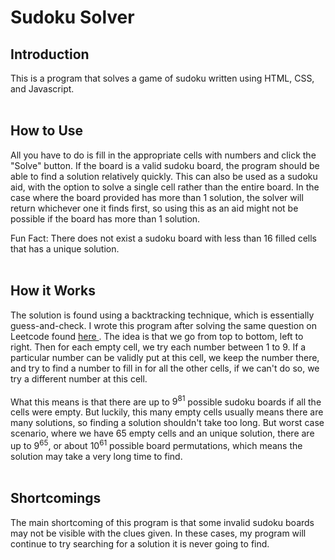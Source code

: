 # Sudoku Solver
## Introduction
This is a program that solves a game of sudoku written using HTML, CSS, and Javascript. <br><br>

## How to Use
All you have to do is fill in the appropriate cells with numbers and click the "Solve" button. If the board is a valid sudoku board, the program should be able to find a solution relatively quickly. This can also be used as a sudoku aid, with the option to solve a single cell rather than the entire board. In the case where the board provided has more than 1 solution, the solver will return whichever one it finds first, so using this as an aid might not be possible if the board has more than 1 solution.  

Fun Fact: There does not exist a sudoku board with less than 16 filled cells that has a unique solution.<br><br>

## How it Works
The solution is found using a backtracking technique, which is essentially guess-and-check. I wrote this program after solving the same question on Leetcode found <a href = "https://leetcode.com/problems/sudoku-solver/"> here </a>. The idea is that we go from top to bottom, left to right. Then for each empty cell, we try each number between 1 to 9. If a particular number can be validly put at this cell, we keep the number there, and try to find a number to fill in for all the other cells, if we can't do so, we try a different number at this cell. <br><br>
What this means is that there are up to $9^{81}$ possible sudoku boards if all the cells were empty. But luckily, this many empty cells usually means there are many solutions, so finding a solution shouldn't take too long. But worst case scenario, where we have 65 empty cells and an unique solution, there are up to $9^{65}$, or about $10^{61}$ possible board permutations, which means the solution may take a very long time to find. <br><br>

## Shortcomings
The main shortcoming of this program is that some invalid sudoku boards may not be visible with the clues given. In these cases, my program will continue to try searching for a solution it is never going to find. 
